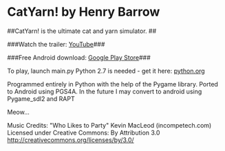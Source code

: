 # CatYarn! by Henry Barrow

##CatYarn! is the ultimate cat and yarn simulator. ##

###Watch the trailer: [YouTube](https://youtu.be/_bG-5ydRdsY)###

###Free Android download: [Google Play Store](https://play.google.com/store/apps/details?id=com.catyarn.program)###

To play, launch main.py
Python 2.7 is needed - get it here: [python.org](https://www.python.org/downloads/)

Programmed entirely in Python with the help of the Pygame library. Ported to Android using PGS4A. In the future I may convert to android using Pygame_sdl2 and RAPT

Meow...

Music Credits:
"Who Likes to Party" Kevin MacLeod (incompetech.com) 
Licensed under Creative Commons: By Attribution 3.0
http://creativecommons.org/licenses/by/3.0/
